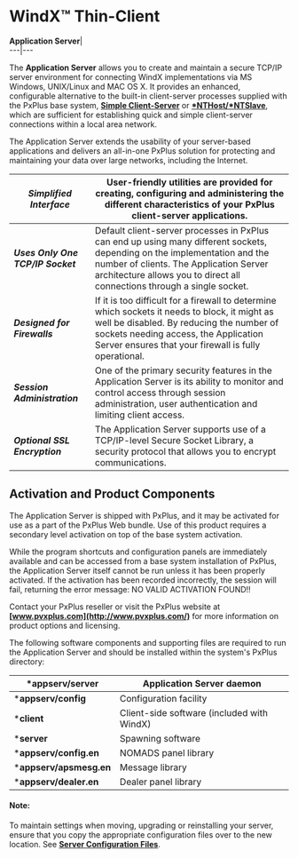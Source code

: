 # WindX™ Thin-Client  
  
**Application Server**|   
---|---  
  
The **Application Server** allows you to create and maintain a secure TCP/IP server environment for connecting WindX implementations via MS Windows, UNIX/Linux and MAC OS X. It provides an enhanced, configurable alternative to the built-in client-server processes supplied with the PxPlus base system, **[Simple Client-Server](../../simplecs/clienthost.md)** or **[*NTHost/*NTSlave](../nthost.md)**, which are sufficient for establishing quick and simple client-server connections within a local area network.

The Application Server extends the usability of your server-based applications and delivers an all-in-one PxPlus solution for protecting and maintaining your data over large networks, including the Internet.

**_Simplified Interface_** |  User-friendly utilities are provided for creating, configuring and administering the different characteristics of your PxPlus client-server applications.  
---|---  
**_Uses Only One TCP/IP Socket_** |  Default client-server processes in PxPlus can end up using many different sockets, depending on the implementation and the number of clients. The Application Server architecture allows you to direct all connections through a single socket.  
**_Designed for Firewalls_** |  If it is too difficult for a firewall to determine which sockets it needs to block, it might as well be disabled. By reducing the number of sockets needing access, the Application Server ensures that your firewall is fully operational.  
**_Session Administration_** |  One of the primary security features in the Application Server is its ability to monitor and control access through session administration, user authentication and limiting client access.  
**_Optional SSL Encryption_** |  The Application Server supports use of a TCP/IP-level Secure Socket Library, a security protocol that allows you to encrypt communications.  
  
## Activation and Product Components

The Application Server is shipped with PxPlus, and it may be activated for use as a part of the PxPlus Web bundle. Use of this product requires a secondary level activation on top of the base system activation.

While the program shortcuts and configuration panels are immediately available and can be accessed from a base system installation of PxPlus, the Application Server itself cannot be run unless it has been properly activated. If the activation has been recorded incorrectly, the session will fail, returning the error message: NO VALID ACTIVATION FOUND!!

Contact your PxPlus reseller or visit the PxPlus website at **[www.pvxplus.com](http://www.pvxplus.com/)** for more information on product options and licensing.

The following software components and supporting files are required to run the Application Server and should be installed within the system's PxPlus directory:

***appserv/server** |  Application Server daemon  
---|---  
***appserv/config** |  Configuration facility  
***client** |  Client-side software (included with WindX)  
***server** |  Spawning software  
***appserv/config.en** |  NOMADS panel library  
***appserv/apsmesg.en** |  Message library  
***appserv/dealer.en** |  Dealer panel library  
  
#### **Note:**  
To maintain settings when moving, upgrading or reinstalling your server, ensure that you copy the appropriate configuration files over to the new location. See **[Server Configuration Files](Server%20Configuration.htm#files)**.
